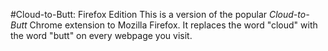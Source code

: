 #Cloud-to-Butt: Firefox Edition
This is a version of the popular *Cloud-to-Butt* Chrome extension to Mozilla Firefox.  It replaces the word "cloud" with the word "butt" on every webpage you visit.
